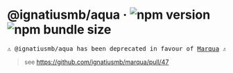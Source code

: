 # @ignatiusmb/aqua &middot; ![npm version](https://img.shields.io/npm/v/@ignatiusmb/aqua) ![npm bundle size](https://img.shields.io/bundlephobia/minzip/@ignatiusmb/aqua?label=minzip)

<pre align="center">⚠️ @ignatiusmb/aqua has been deprecated in favour of <a href="https://marqua.mauss.dev">Marqua</a> ⚠️</pre>

> see <https://github.com/ignatiusmb/marqua/pull/47>
